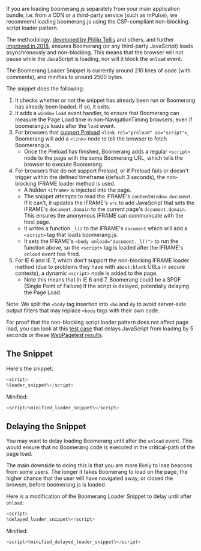 If you are loading boomerang.js separately from your main application bundle, i.e.
from a CDN or a third-party service (such as mPulse), we recommend loading boomerang.js
using the CSP-compliant non-blocking script loader pattern.

The methodology, [developed by Philip Tellis](http://www.lognormal.com/blog/2012/12/12/the-script-loader-pattern/)
and others, and further [improved in 2018](https://calendar.perfplanet.com/2018/a-csp-compliant-non-blocking-script-loader/),
ensures Boomerang (or any third-party JavaScript) loads asynchronously
and non-blocking.  This means that the browser will not pause while the JavaScript
is loading, nor will it block the `onload` event.

The Boomerang Loader Snippet is currently around 210 lines of code (with comments), and minifies to around 2500 bytes.

The snippet does the following:

1. It checks whether or not the snippet has already been run or Boomerang has already
    been loaded.  If so, it exits.
2. It adds a `window` `load` event handler, to ensure that Boomerang can measure
    the Page Load time in non-NavigationTiming browsers, even if boomerang.js
    loads after the `load` event.
3. For browsers that [support Preload](https://caniuse.com/#feat=link-rel-preload) `<link rel="preload" as="script">`,
    Boomerang will add a `<link>` node to tell the browser to fetch Boomerang.js.
    * Once the Preload has finished, Boomerang adds a regular `<script>` node to the page with the same Boomerang URL,
      which tells the browser to execute Boomerang.
4. For browsers that do not support Preload, or if Preload fails or doesn't trigger within the defined timeframe (default 3 seconds),
    the non-blocking IFRAME loader method is used.
    * A hidden `<iframe>` is injected into the page.
    * The snippet attempts to read the IFRAME's `contentWindow.document`.  If it can't,
      it updates the IFRAME's `src` to add JavaScript that sets the IFRAME's `document.domain`
      to the current page's `document.domain`.  This ensures the anonymous IFRAME
      can communicate with the host page.
    * It writes a function `_l()` to the IFRAME's `document` which will add a
      `<script>` tag that loads boomerang.js.
    * It sets the IFRAME's `<body onload="document._l()">` to run the function
      above, so the `<script>` tag is loaded after the IFRAME's `onload` event has fired.
5. For IE 6 and IE 7, which don't support the non-blocking IFRAME loader method (due to problems they have with `about:blank`
    URLs in secure contexts), a dynamic `<script>` node is added to the page.
    * Note this means that in IE 6 and 7, Boomerang could be a SPOF (Single Point of Failure) if the script is delayed,
      potentially delaying the Page Load.

Note: We split the `<body` tag insertion into `<bo` and `dy` to avoid server-side output filters that may replace `<body` tags with their own code.

For proof that the non-blocking script loader pattern does not affect page load,
you can look at this
[test case](http://dev.nicj.net/boomerang-audit/test-mpulse-loader-snippet-delayed.html)
that delays JavaScript from loading by 5 seconds or these
[WebPagetest results](https://www.webpagetest.org/result/171221_HD_bb090190517fa8dd101859e8c1f327fe/).

## The Snippet

Here's the snippet:

```javascript
<script>
%loader_snippet%</script>
```

Minified:

```javascript
<script>%minified_loader_snippet%</script>
```

## Delaying the Snippet

You may want to delay loading Boomerang until after the `onload` event.  This would
ensure that no Boomerang code is executed in the critical-path of the page load.

The main downside to doing this is that you are more likely to lose beacons
from some users.  The longer it takes Boomerang to load on the page, the higher
chance that the user will have navigated away, or closed the browser, before
boomerang.js is loaded.

Here is a modification of the Boomerang Loader Snippet to delay until after
`onload`:

```javascript
<script>
%delayed_loader_snippet%</script>
```

Minified:

```javascript
<script>%minified_delayed_loader_snippet%</script>
```
